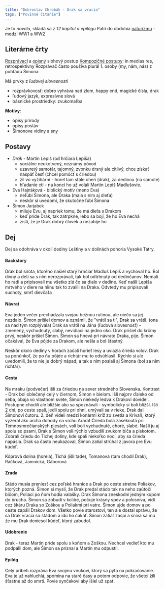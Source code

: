 ```yaml
---
title: "Dobroslav Chrobák - Drak sa vracia"
tags: ["Povinné čítanie"]
---
```


Je to *novela*, skladá sa z *12 kapitol a epilógu*
Patrí do obdobia [naturizmu](lit/naturizmus.md) - medzi WW1 a WW2

## Literárne črty

[Rozprávací](sjl/rozprávací-sp.md) a [opisný](sjl/opisný-sp.md) slohový postup
[Kompozičné postupy](sjl/rozprávací-sp.md#Kompozičný%20postup): in medias res, retrospektívny 
Rozprávač často používa plurál 1. osoby (my, nám, nás) z pohľadu Šimona

Má prvky z *ľudovej slovesnosti* 
- rozprávkovosť: dobro vyhráva nad zlom, happy end, magické čísla, drak
- ľudový jazyk, expresívne slová
- básnické prostriedky: zvukomaľba

**Motívy**:
- opisy prírody
- opisy postáv
- Šimonove vidiny a sny

## Postavy

- *Drak* - Martin Lepiš (od hrčiara Lepiša)
	- sociálne neukotvený, neznámy pôvod
	- uzavretý samotár, tajomný, zvonku drsný ale citlivý, chce získať naspäť česť (chcel pomôcť s čriedou)
	- žil vo vyžihárni - horel tam stále oheň (drak), za dedinou (na samote)
	- hľadanie cti - na konci ho už volali Martin Lepiš Madlušovie.
- Eva Hajnáková - biblický motív (meno Eva)
	- neľúbi Šimona, ale Draka (mala s ním aj dieťa)
	- neskôr si uvedomí, že skutočne ľúbi Šimona
- Šimon Jarjabek
	- miluje Evu, aj napriek tomu, že má dieťa s Drakom
	- keď príde Drak, tak zatrpkne, lebo sa bojí, že ho Eva nechá
	- zistí, že je Drak dobrý človek a nezabije ho

## Dej

Dej sa odohráva v okolí dediny Leštiny a v dolinách pohoria Vysoké Tatry.

#### Backstory
Drak bol sirota, ktorého našiel starý hrnčiar Madluš Lepiš a vychoval ho.
Bol divný a deti sa s ním nerozprávali, tak bol odtrhnutý od dedinčanov.
Nemali ho radi a pripisovali mu všetko zlé čo sa dialo v dedine.
Keď našli Lepiša mrtvého v diere na hlinu tak to zvalili na Draka.
Odvtedy mu pripisovali suchoty, smrť dievčaťa

#### Návrat
Eva jeden večer prechádzala svojou bežnou rutinou, ale niečo sa jej nezdalo.
Šimon prišiel domov a oznámil, že "vrátil sa ti", Drak sa vrátil. (ona sa nad tým rozplývala)
Drak sa vrátil na Jána (ľudová slovesnosť) - zmenený, vychudnutý, slabý, nevidiaci na jedno oko.
Drak prišiel do krčmy prvý, neskôr prišiel Šimon.
Šimon sa hnevá pri návrate Draka, pije.
Šimon očakával, že Eva pôjde za Drakom, ale nešla a bol šťastný.

Neskôr okolo dediny v horách začali horieť lesy a uviazla črieda volov.
Drak sa ponúnkoľ, že po ňu pôjde a richtár mu to odsúhlasil.
Rýchlo si ale uvedomili, že to nie je dobrý nápad, a tak s ním poslali aj Šimona (bol za ním richtár).

#### Cesta
Na mraku (podvečer) išli za čriedou na sever stredného Slovenska.
Kontrast - Drak bol oblečený celý v čiernom, Šimon v bielom.
Išli najprv ďaleko od seba, obaja vo vlastnom svete, Šimon niekedy ledva k Drakovi dovidel.
Postupne chodili ale bližšie ako sa spoznávali - symbolicky si boli bližší.
Išli 2 dni, po ceste spali, jedli spolu pri ohni, umývali sa v rieke, Drak dal Šimonovi čutoru.
2\. deň videli medzi konármi kríž zo svetla a Krívaň, ktorý vyzeral ako archa dohody na vrchu Ararat
Črieda bola zaseknutá pri Temnosmrečianských plesách, voli boli vychudnuté, choré, slabé.
Našli ju aj spolu so psami, Drak s Šimon voli rýchlo vzbudili zvukom biča a piskotom.
Zobrali čriedu do Tichej doliny, kde spali niekoľko nocí, aby sa črieda napásla.
Drak sa často neukazoval, Šimon zatial strúhal z javora pre Evu kúdeľ.

Kôprová dolina (horela), Tichá (išli tade), Tomanova (tam chodil Drak), Ráčková, Jamnická, Gáborová

#### Zrada
Stádo musia preniesť cez poľské hranice a Drak po ceste stretne Poliakov, ktorých pozná.
Šimon si myslí, že Drak predal stádo tak na neho zaútočí bičom, Poliaci po ňom hodia valašky.
Drak Šimona zneskodní jedným kopom do brucha.
Šimon sa zobudí v kolibe, počuje krásny spev a polosníva, vidí cez škáru Draka so Zoškou a Poliakmi pri vatre.
Šimon ujde domov a po ceste zapáli Drakov dom.
Všetko povie starostovi, ten ale dostal správu, že sa Drak vracia so stádom a idú ho čakať.
Šimon zatiaľ zaspí a sníva sa mu že mu Drak doniesol kúdeľ, ktorý zabudol.

#### Udobrenie
Drak - teraz Martin príde spolu s koňom a Zoškou.
Nechcel vedieť kto mu podpálil dom, ale Šimon sa priznal a Martin mu odpustil.

#### Epilóg
Celý príbeh rozpráva Eva svojmu vnukovi, ktorý sa pýta na pokračovanie.
Eva je už nahluchlá, spomína na staré časy a potom odpovie, že všetci žili šťastne až do smrti.
Povie synčekovi aby išiel už spať.
